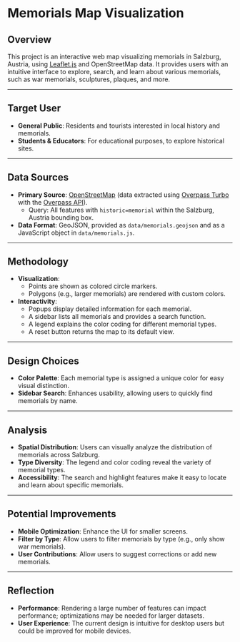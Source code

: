# Memorials Map Visualization

## Overview

This project is an interactive web map visualizing memorials in Salzburg, Austria, using [Leaflet.js](https://leafletjs.com/) and OpenStreetMap data. It provides users with an intuitive interface to explore, search, and learn about various memorials, such as war memorials, sculptures, plaques, and more.

---

## Target User

- **General Public**: Residents and tourists interested in local history and memorials.
- **Students & Educators**: For educational purposes, to explore historical sites.

---

## Data Sources
- **Primary Source**: [OpenStreetMap](https://www.openstreetmap.org/) (data extracted using [Overpass Turbo](https://overpass-turbo.eu/) with the [Overpass API](https://overpass-api.de/api/interpreter)).  
    - Query: All features with `historic=memorial` within the Salzburg, Austria bounding box.
- **Data Format**: GeoJSON, provided as `data/memorials.geojson` and as a JavaScript object in `data/memorials.js`.

---

## Methodology

- **Visualization**: 
  - Points are shown as colored circle markers.
  - Polygons (e.g., larger memorials) are rendered with custom colors.
- **Interactivity**:
  - Popups display detailed information for each memorial.
  - A sidebar lists all memorials and provides a search function.
  - A legend explains the color coding for different memorial types.
  - A reset button returns the map to its default view.

---

## Design Choices

- **Color Palette**: Each memorial type is assigned a unique color for easy visual distinction.
- **Sidebar Search**: Enhances usability, allowing users to quickly find memorials by name.

---

## Analysis

- **Spatial Distribution**: Users can visually analyze the distribution of memorials across Salzburg.
- **Type Diversity**: The legend and color coding reveal the variety of memorial types.
- **Accessibility**: The search and highlight features make it easy to locate and learn about specific memorials.

---

## Potential Improvements

- **Mobile Optimization**: Enhance the UI for smaller screens.
- **Filter by Type**: Allow users to filter memorials by type (e.g., only show war memorials).
- **User Contributions**: Allow users to suggest corrections or add new memorials.

---

## Reflection

- **Performance**: Rendering a large number of features can impact performance; optimizations may be needed for larger datasets.
- **User Experience**: The current design is intuitive for desktop users but could be improved for mobile devices.